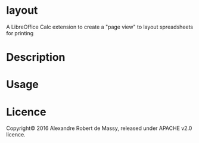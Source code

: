 # layout
A LibreOffice Calc extension to create a "page view" to layout spreadsheets for printing

# Description

# Usage

# Licence
Copyright© 2016 Alexandre Robert de Massy, released under APACHE v2.0 licence.
